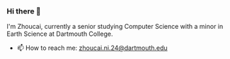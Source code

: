 ### Hi there 👋


I'm Zhoucai, currently a senior studying Computer Science with a minor in Earth Science at Dartmouth College.

- 📫 How to reach me: zhoucai.ni.24@dartmouth.edu
<!--
**Zucchini-byte/Zucchini-byte** is a ✨ _special_ ✨ repository because its `README.md` (this file) appears on your GitHub profile.

Here are some ideas to get you started:

- 🔭 I’m currently working on ...
- 🌱 I’m currently learning ...
- 👯 I’m looking to collaborate on ...
- 🤔 I’m looking for help with ...
- 💬 Ask me about ...
- 📫 How to reach me: ...
- 😄 Pronouns: ...
- ⚡ Fun fact: ...
-->

<!-- [![Zhoucai's stats](https://github-readme-stats.vercel.app/api/wakatime?username=zhoucaiNi)](https://github.com/anuraghazra/github-readme-stats) -->
